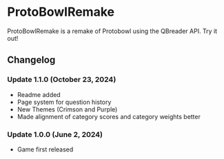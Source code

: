 # ProtoBowlRemake
ProtoBowlRemake is a remake of Protobowl using the QBreader API. Try it out!

## Changelog
### Update 1.1.0 (October 23, 2024)
- Readme added
- Page system for question history
- New Themes (Crimson and Purple)
- Made alignment of category scores and category weights better
### Update 1.0.0 (June 2, 2024)
- Game first released